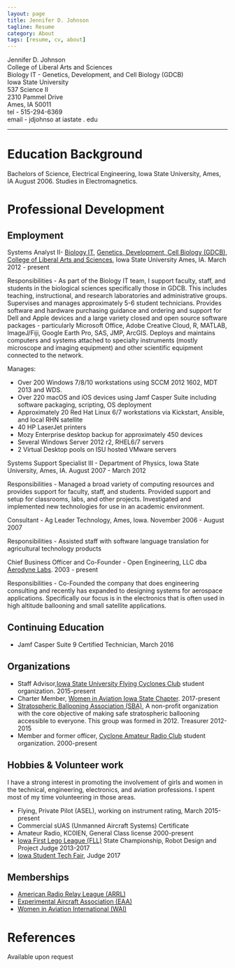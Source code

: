 ```yaml
---
layout: page
title: Jennifer D. Johnson
tagline: Resume
category: About
tags: [resume, cv, about]
---
```


Jennifer D. Johnson   
College of Liberal Arts and Sciences   
Biology IT - Genetics, Development, and Cell Biology (GDCB)  
Iowa State University  
537 Science II   
2310 Pammel Drive   
Ames, IA  50011   
tel - 515-294-6369   
email - jdjohnso at iastate . edu  

* * *

Education Background
====================

Bachelors of Science, Electrical Engineering, Iowa State University, Ames, IA  August 2006.  Studies in Electromagnetics.

Professional Development
========================

Employment
----------
Systems Analyst II- [Biology IT](http://biology-it.iastate.edu), [Genetics, Development, Cell Biology (GDCB)](https://www.gdcb.iastate.edu/), [College of Liberal Arts and Sciences](https://it.las.iastate.edu/), Iowa State University Ames, IA.  March 2012 - present

Responsibilities - As part of the Biology IT team, I support faculty, staff, and students in the biological sciences specifically those in GDCB.  This includes teaching, instructional, and research laboratories and administrative groups.  Supervises and manages approximately 5-6 student technicians.  Provides software and hardware purchasing guidance and ordering and support for Dell and Apple devices and a large variety closed and open source software packages - particularly Microsoft Office, Adobe Creative Cloud, R, MATLAB, ImageJ/Fiji, Google Earth Pro, SAS, JMP, ArcGIS.  Deploys and maintains computers and systems attached to specialty instruments (mostly microscope and imaging equipment) and other scientific equipment connected to the network.

Manages:
+ Over 200 Windows 7/8/10 workstations using SCCM 2012 1602, MDT 2013 and WDS.  
+ Over 220 macOS and iOS devices using Jamf Casper Suite including software packaging, scripting, OS deployment
+ Approximately 20 Red Hat Linux 6/7 workstations via Kickstart, Ansible, and local RHN satellite
+ 40 HP LaserJet printers
+ Mozy Enterprise desktop backup for approximately 450 devices
+ Several Windows Server 2012 r2, RHEL6/7 servers
+ 2 Virtual Desktop pools on ISU hosted VMware servers

Systems Support Specialist III - Department of Physics, Iowa State University, Ames, IA.  August 2007 - March 2012

Responsibilities - Managed a broad variety of computing resources and provides support for faculty, staff, and students.	Provided support and setup for classrooms, labs, and other projects. Investigated and implemented new technologies for use in an academic environment.  

Consultant - Ag Leader Technology, Ames, Iowa. November 2006 - August 2007

Responsibilities - Assisted staff with software language translation for agricultural technology products

Chief Business Officer and Co-Founder - Open Engineering, LLC dba [Aerodyne Labs](http://www.aerodynelabs.com).  2003 - present

Responsibilities - Co-Founded the company that does engineering consulting and recently has expanded to designing systems for aerospace applications.  Specifically our focus is in the electronics that is often used in high altitude ballooning and small satellite applications.

Continuing Education
--------------------
+ Jamf Casper Suite 9 Certified Technician, March 2016

Organizations
-------------
+ Staff Advisor,[Iowa State University Flying Cyclones Club](https://www.stuorg.iastate.edu/site/flying) student organization.  2015-present
+ Charter Member, [Women in Aviation Iowa State Chapter](https://www.stuorg.iastate.edu/site/wai/information).  2017-present
+ [Stratospheric Ballooning Association (SBA)](http://www.stratoballooning.org), A non-profit organization with the core objective of making safe stratospheric ballooning accessible to everyone. This group was formed in 2012. Treasurer 2012-2015
+ Member and former officer, [Cyclone Amateur Radio Club](https://www.stuorg.iastate.edu/site/carc) student organization. 2000-present

Hobbies & Volunteer work
-----------------
I have a strong interest in promoting the involvement of girls and women in the technical, engineering, electronics, and aviation professions.  I spent most of my time volunteering in those areas.

+ Flying, Private Pilot (ASEL), working on instrument rating, March 2015-present
+ Commercial sUAS (Unmanned Aircraft Systems) Certificate
+ Amateur Radio, KC0IEN, General Class license 2000-present
+ [Iowa First Lego League (FLL)](https://www.isek.iastate.edu/fll/) State Championship, Robot Design and Project Judge 2013-2017
+ [Iowa Student Tech Fair](http://www.itec-ia.org/?page_id=114), Judge 2017

Memberships
-----------------
+ [American Radio Relay League (ARRL)](http://www.arrl.org/)
+ [Experimental Aircraft Association (EAA)](https://www.eaa.org/eaa)
+ [Women in Aviation International (WAI)](https://www.wai.org/)

References
==========
Available upon request

